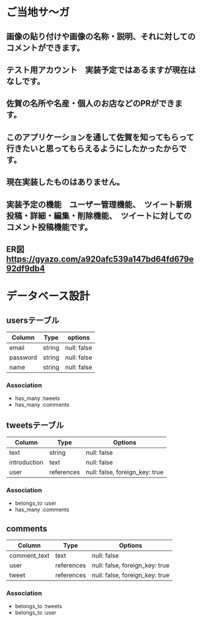 # ご当地サ〜ガ

## 画像の貼り付けや画像の名称・説明、それに対してのコメントができます。

## テスト用アカウント　実装予定ではあるますが現在はなしです。

## 佐賀の名所や名産・個人のお店などのPRができます。

## このアプリケーションを通して佐賀を知ってもらって行きたいと思ってもらえるようにしたかったからです。

## 現在実装したものはありません。

## 実装予定の機能　ユーザー管理機能、　ツイート新規投稿・詳細・編集・削除機能、　ツイートに対してのコメント投稿機能です。

## ER図 https://gyazo.com/a920afc539a147bd64fd679e92df9db4


# データベース設計

## usersテーブル

| Column    | Type   | options     |
| --------- | ------ | ----------  |
| email     | string | null: false |
| password  | string | null: false |
| name      | string | null: false |


### Association

- has_many :tweets
- has_many :comments

## tweetsテーブル

| Column       | Type       | Options                        |
| ------------ | ---------- | ------------------------------ |
| text         | string     | null: false                    |
| introduction | text       | null: false                    |
| user         | references | null: false, foreign_key: true |

### Association

- belongs_to :user
- has_many :comments

## comments

| Column        | Type       | Options                        |
| --------------| ---------- | ------------------------------ |
| comment_text  | text       | null: false                    |
| user          | references | null: false, foreign_key: true |
| tweet         | references | null: false, foreign_key: true |

### Association

- belongs_to :tweets
- belongs_to :user